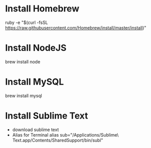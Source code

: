 # Install Homebrew
ruby -e "$(curl -fsSL https://raw.githubusercontent.com/Homebrew/install/master/install)"

# Install NodeJS
brew install node

# Install MySQL
brew install mysql

# Install Sublime Text
* download sublime text
* Alias for Terminal
alias sub="/Applications/Sublime\ Text.app/Contents/SharedSupport/bin/subl"

